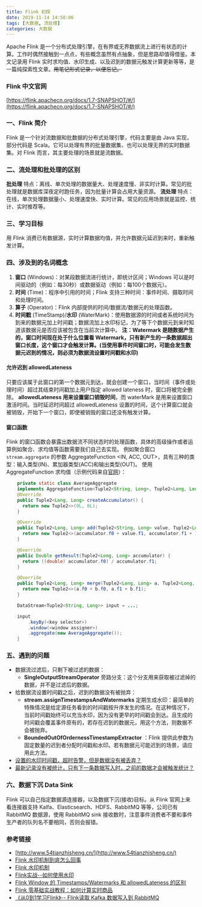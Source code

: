 ```yaml
---
title: Flink 初探
date: 2019-11-14 14:58:06
tags: [大数据, 流处理]
categories: 大数据
---
```

Apache Flink 是一个分布式处理引擎，在有界或无界数据流上进行有状态的计算。工作时偶然接触到一点点，有些概念虽然有点抽象，但是思路却值得借鉴。本文记录用 Flink 实时求均值、水印生成、以及迟到的数据元触发计算更新等等，是一篇纯探索性文章。<del>用笔记形式记录，以便忘记。</del>
<!--more-->
### Flink 中文官网 
[https://flink.apachecn.org/docs/1.7-SNAPSHOT/#/](https://flink.apachecn.org/docs/1.7-SNAPSHOT/#/)

### 一、Flink 简介
Flink 是一个针对流数据和批数据的分布式处理引擎，代码主要是由 Java 实现，部分代码是 Scala。它可以处理有界的批量数据集、也可以处理无界的实时数据集。对 Flink 而言，其主要处理的场景就是流数据。<br/>

### 二、流处理和批处理的区别
__批处理__ 特点：离线、单次处理的数据量大、处理速度慢、非实时计算。常见的批处理就是数据库深夜定时跑任务，因为批量计算会占用大量资源。
__流处理__ 特点：在线，单次处理数据量小、处理速度快、实时计算。常见的应用场景就是监控、统计、实时推荐等。

### 三、学习目标
用 Flink 消费已有数据源，实时计算数据均值，并允许数据元延迟到来时，重新触发计算。

### 四、涉及到的名词概念
1. __窗口__ (Windows)：对某段数据流进行统计，即统计区间；Windows 可以是时间驱动的（例如：每30秒）或数据驱动（例如：每100个数据元）。
2. __时间__ (Time)：程序中引用的时间；Flink 支持三种时间：事件时间、摄取时间和处理时间。
3. __算子__ (Operator)：Flink 内部提供的时间/数据流/数据元的处理函数。
4. __时间戳__ (TimeStamp)/__水印__ (WaterMark)：使用数据源的时间或者系统时间为到来的数据元加上时间戳；数据流加上水印标记，为了等下个数据元到来时知道该数据元是否应该被包含在当前次计算中。
__注：Watermark 是随数据产生的，窗口时间现在处于什么位置看 Watermark，只有新产生的一条数据超出窗口长度，这个窗口才会触发计算。(当使用事件时间窗口时，可能会发生数据元迟到的情况，则必须为数据流设置时间戳和水印)__
   
#### 允许迟到 allowedLateness
只要应该属于此窗口的第一个数据元到达，就会创建一个窗口，当时间（事件或处理时间）超过其结束时间戳加上用户指定 allowed lateness 时，窗口将被完全删除。
__allowedLateness 用来设置窗口销毁时间__，而 waterMark 是用来设置窗口激活时间。当时延迟时间超过 allowedLateness 设置的时间，这个计算窗口就会被销毁，开始下一个窗口，即使被销毁的窗口还没有触发计算。

#### 窗口函数
Flink 的窗口函数会暴露出数据流不同状态时的处理函数，具体的高级操作或者运算例如聚合、求均值等函数需要我们自己去实现。
例如聚合窗口 `stream.aggregate` 的参数 AggregateFunction <IN, ACC, OUT>，具有三种的类型：输入类型(IN)、累加器类型(ACC)和输出类型(OUT)。
使用 AggregateFunction 求均值（示例代码来自[官网](https://flink.apachecn.org/docs/1.7-SNAPSHOT/#/27?id=window-functions)）：
````java
    private static class AverageAggregate
    implements AggregateFunction<Tuple2<String, Long>, Tuple2<Long, Long>, Double> {
    @Override
    public Tuple2<Long, Long> createAccumulator() {
      return new Tuple2<>(0L, 0L);
    }

    @Override
    public Tuple2<Long, Long> add(Tuple2<String, Long> value, Tuple2<Long, Long> accumulator) {
      return new Tuple2<>(accumulator.f0 + value.f1, accumulator.f1 + 1L);
    }

    @Override
    public Double getResult(Tuple2<Long, Long> accumulator) {
      return ((double) accumulator.f0) / accumulator.f1;
    }

    @Override
    public Tuple2<Long, Long> merge(Tuple2<Long, Long> a, Tuple2<Long, Long> b) {
      return new Tuple2<>(a.f0 + b.f0, a.f1 + b.f1);
    }

    DataStream<Tuple2<String, Long>> input = ...;

    input
        .keyBy(<key selector>)
        .window(<window assigner>)
        .aggregate(new AverageAggregate());
    }
````

### 五、遇到的问题
* 数据流过滤后，只剩下被过滤的数据：
  * __SingleOutputStreamOperator__ 旁路分支：这个分支用来获取被过滤掉的数据，并不是过滤后的数据。
* 给数据流设置时间戳之后，迟到的数据没有被抛弃：
  * __stream.assignTimestampsAndWatermarks__ 定期生成水印：最简单的特殊情况是给定源任务看到的时间戳按升序发生的情况。在这种情况下，当前时间戳始终可以充当水印，因为没有更早的时间戳会到达。且生成的时间戳会覆盖事件原有的，若存在迟到的数据元，用这个方法，则数据不会被抛弃。
  * __BoundedOutOfOrdernessTimestampExtractor__ ：Flink 提供此参数为固定数量的迟到者分配时间戳和水印。若有数据元可能迟到的场景，请应用此方法。
* [设置的水印时间戳，超时告警，但是数据没有被丢弃？](https://stackoverflow.com/questions/50114412/flink-watermark-and-triggers-late-elements-not-discarded-on-event-time)
* [最新记录没有被统计，只有下一条数据写入时，之前的数据才会被触发统计？](https://developer.aliyun.com/ask/128431?spm=a2c6h.13159736)

### 六、数据下沉 Data Sink
Flink 可以自己指定数据源连接器，以及数据下沉(接收)目标。从 Flink 官网上来看连接器支持 Kalfa、Elasticsearch、HDFS、RabbitMQ 等等，公司已有 RabbitMQ 数据源，使用 RabbitMQ sink 接收数时，注意事件消费者不要和事件生产者的队列名不要相同，否则会报错。

### 参考链接
* [http://www.54tianzhisheng.cn/](http://www.54tianzhisheng.cn/)
* [Flink 水印机制到底怎么回事](https://bbs.csdn.net/topics/392567642?list=70723145)
* [Flink 水印机制](https://www.cnblogs.com/starzy/p/11439997.html)
* [Flink实战--如何使用水印](https://blog.csdn.net/aA518189/article/details/85233247)
* [Flink Window 的 Timestamps/Watermarks 和 allowedLateness 的区别](https://www.cnblogs.com/jiang-it/p/9280946.html)
* [Flink 零基础实战教程：如何计算实时商品](http://wuchong.me/blog/2018/11/07/use-flink-calculate-hot-items/)
* [《从0到1学习Flink》-- Flink读取 Kafka 数据写入到 RabbitMQ](https://cloud.tencent.com/developer/article/1419588)